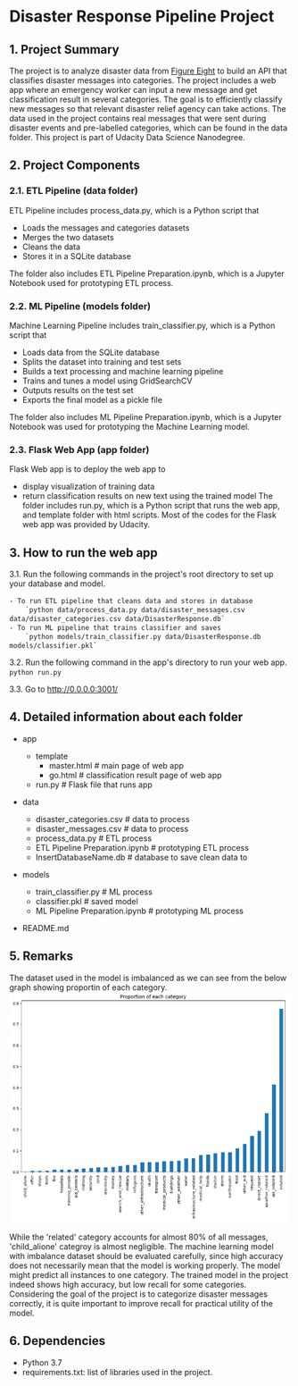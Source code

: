 # Disaster Response Pipeline Project

## 1. Project Summary
The project is to analyze disaster data from [Figure Eight](https://www.figure-eight.com/) to build an API that classifies disaster messages into categories. The project includes a web app where an emergency worker can input a new message and get classification result in several categories. The goal is to efficiently classify new messages so that relevant disaster relief agency can take actions. 
The data used in the project contains real messages that were sent during disaster events and pre-labelled categories, which can be found in the data folder. This project is part of Udacity Data Science Nanodegree.

## 2. Project Components
### 2.1. ETL Pipeline (data folder)
ETL Pipeline includes process_data.py, which is a Python script that 
- Loads the messages and categories datasets
- Merges the two datasets
- Cleans the data
- Stores it in a SQLite database

The folder also includes ETL Pipeline Preparation.ipynb, which is a Jupyter Notebook used for prototyping ETL process.

### 2.2. ML Pipeline (models folder)
Machine Learning Pipeline includes train_classifier.py, which is a Python script that 
- Loads data from the SQLite database
- Splits the dataset into training and test sets
- Builds a text processing and machine learning pipeline
- Trains and tunes a model using GridSearchCV
- Outputs results on the test set
- Exports the final model as a pickle file

The folder also includes ML Pipeline Preparation.ipynb, which is a Jupyter Notebook was used for prototyping the Machine Learning model.

### 2.3. Flask Web App (app folder)
Flask Web app is to deploy the web app to
- display visualization of training data
- return classification results on new text using the trained model
The folder includes run.py, which is a Python script that runs the web app, and template folder with html scripts. Most of the codes for the Flask web app was provided by Udacity. 

## 3. How to run the web app
3.1. Run the following commands in the project's root directory to set up your database and model.

    - To run ETL pipeline that cleans data and stores in database
        `python data/process_data.py data/disaster_messages.csv data/disaster_categories.csv data/DisasterResponse.db`
    - To run ML pipeline that trains classifier and saves
        `python models/train_classifier.py data/DisasterResponse.db models/classifier.pkl`

3.2. Run the following command in the app's directory to run your web app.
    `python run.py`

3.3. Go to http://0.0.0.0:3001/


## 4. Detailed information about each folder
* app
    - template
        - master.html  # main page of web app
        - go.html  # classification result page of web app
    - run.py  # Flask file that runs app

* data
    - disaster_categories.csv  # data to process
    - disaster_messages.csv  # data to process
    - process_data.py # ETL process
    - ETL Pipeline Preparation.ipynb # prototyping ETL process
    - InsertDatabaseName.db # database to save clean data to

* models
    - train_classifier.py # ML process
    - classifier.pkl  # saved model 
    - ML Pipeline Preparation.ipynb # prototyping ML process

* README.md


## 5. Remarks
The dataset used in the model is imbalanced as we can see from the below graph showing proportin of each category. 
![snapsht](https://github.com/kimjinhaha/disaster_response_pipeline_project/blob/master/proportion_categories.PNG)

While the 'related' category accounts for almost 80% of all messages, 'child_alione' categroy is almost negligible. 
The machine learning model with imbalance dataset should be evaluated carefully, since high accuracy does not necessarily mean that the model is working properly. The model might predict all instances to one category. The trained model in the project indeed shows high accuracy, but low recall for some categories. Considering the goal of the project is to categorize disaster messages correctly, it is quite important to improve recall for practical utility of the model.  


## 6. Dependencies
- Python 3.7
- requirements.txt: list of libraries used in the project.


